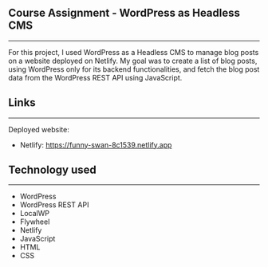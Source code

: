 ## Course Assignment - WordPress as Headless CMS

---

For this project, I used WordPress as a Headless CMS to manage blog posts on a website deployed on Netlify. My goal was to create a list of blog posts, using WordPress only for its backend functionalities, and fetch the blog post data from the WordPress REST API using JavaScript.

## Links

---

Deployed website:

- Netlify: https://funny-swan-8c1539.netlify.app

## Technology used

---

- WordPress
- WordPress REST API
- LocalWP
- Flywheel
- Netlify
- JavaScript
- HTML
- CSS
